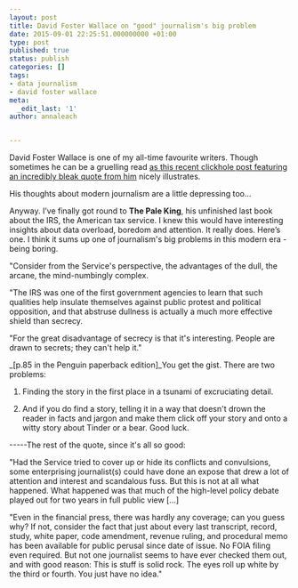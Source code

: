 ```yaml
---
layout: post
title: David Foster Wallace on "good" journalism's big problem
date: 2015-09-01 22:25:51.000000000 +01:00
type: post
published: true
status: publish
categories: []
tags:
- data journalism
- david foster wallace
meta:
  _edit_last: '1'
author: annaleach


---
```

David Foster Wallace is one of my all-time favourite writers. Though sometimes he can be a gruelling read [as this recent clickhole post featuring an incredibly bleak quote from him](http://clickholeofficial.tumblr.com/post/126927561062/wow) nicely illustrates. 

His thoughts about modern journalism are a little depressing too... 

Anyway. I’ve finally got round to **The Pale King**, his unfinished last book about the IRS, the American tax service. I knew this would have interesting insights about data overload, boredom and attention. It really does. Here’s one. I think it sums up one of journalism's big problems in this modern era - being boring. 
> 
"Consider from the Service's perspective, the advantages of the dull, the arcane, the mind-numbingly complex. 

"The IRS was one of the first government agencies to learn that such qualities help insulate themselves against public protest and political opposition, and that abstruse dullness is actually a much more effective shield than secrecy. 

"For the great disadvantage of secrecy is that it's interesting. People are drawn to secrets; they can't help it." 

_[p.85 in the Penguin paperback edition]_You get the gist. There are two problems: 

1. Finding the story in the first place in a tsunami of excruciating detail. 

2. And if you do find a story, telling it in a way that doesn't drown the reader in facts and jargon and make them click off your story and onto a witty story about Tinder or a bear. Good luck. 

-----The rest of the quote, since it's all so good: 
> 
"Had the Service tried to cover up or hide its conflicts and convulsions, some enterprising journalist(s) could have done an expose that drew a lot of attention and interest and scandalous fuss. But this is not at all what happened. What happened was that much of the high-level policy debate played out for two years in full public view [...]

"Even in the financial press, there was hardly any coverage; can you guess why? If not, consider the fact that just about every last transcript, record, study, white paper, code amendment, revenue ruling, and procedural memo has been available for public perusal since date of issue. No FOIA filing even required. But not one journalist seems to have ever checked them out, and with good reason: This is stuff is solid rock. The eyes roll up white by the third or fourth. You just have no idea." 
